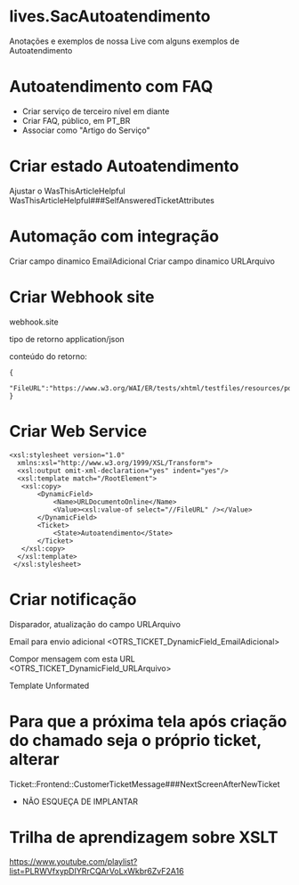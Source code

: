 # lives.SacAutoatendimento
Anotações e exemplos de nossa Live com alguns exemplos de Autoatendimento

# Autoatendimento com FAQ

* Criar serviço de terceiro nível em diante
* Criar FAQ, público, em PT_BR
* Associar como "Artigo do Serviço"

# Criar estado Autoatendimento

Ajustar o WasThisArticleHelpful
WasThisArticleHelpful###SelfAnsweredTicketAttributes


# Automação com integração
Criar campo dinamico EmailAdicional
Criar campo dinamico URLArquivo

# Criar Webhook site

webhook.site

tipo de retorno
application/json

conteúdo do retorno:

    { 
        "FileURL":"https://www.w3.org/WAI/ER/tests/xhtml/testfiles/resources/pdf/dummy.pdf"
    }


# Criar Web Service

    <xsl:stylesheet version="1.0"
      xmlns:xsl="http://www.w3.org/1999/XSL/Transform">
      <xsl:output omit-xml-declaration="yes" indent="yes"/>
      <xsl:template match="/RootElement">
       <xsl:copy>
           <DynamicField>
               <Name>URLDocumentoOnline</Name>
               <Value><xsl:value-of select="//FileURL" /></Value>
           </DynamicField>
           <Ticket>
               <State>Autoatendimento</State>
           </Ticket>
       </xsl:copy>
      </xsl:template>
     </xsl:stylesheet>


# Criar notificação
Disparador, atualização do campo URLArquivo

Email para envio adicional
<OTRS_TICKET_DynamicField_EmailAdicional>

Compor mensagem com esta URL
<OTRS_TICKET_DynamicField_URLArquivo>

Template Unformated


# Para que a próxima tela após criação do chamado seja o próprio ticket, alterar

Ticket::Frontend::CustomerTicketMessage###NextScreenAfterNewTicket

* NÃO ESQUEÇA DE IMPLANTAR


# Trilha de aprendizagem sobre XSLT

https://www.youtube.com/playlist?list=PLRWVfxypDIYRrCQArVoLxWkbr6ZvF2A16
